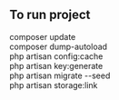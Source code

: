
## To run project

composer update \
composer dump-autoload \
php artisan config:cache \
php artisan key:generate \
php artisan migrate --seed \
php artisan storage:link
